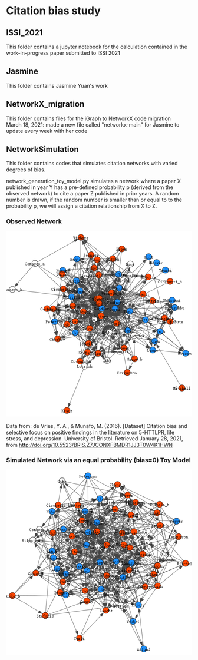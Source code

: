 # Citation bias study

## ISSI_2021  
This folder contains a jupyter notebook for the calculation contained in the work-in-progress paper submitted to ISSI 2021  

## Jasmine  
This folder contains Jasmine Yuan's work  

## NetworkX_migration  
This folder contains files for the iGraph to NetworkX code migration  
March 18, 2021: made a new file called "networkx-main" for Jasmine to update every week with her code

## NetworkSimulation
This folder contains codes that simulates citation networks with varied degrees of bias.

network_generation_toy_model.py simulates a network where a paper X published in year Y has a pre-defined probability p (derived from the observed network) to cite a paper Z published in prior years. A random number is drawn, if the random number is smaller than or equal to to the probability p, we will assign a citation relationship from X to Z.

### Observed Network
![Observed Network](https://github.com/infoqualitylab/citation_bias_study/blob/master/NetworkSimulation/observed_network.png)

Data from: de Vries, Y. A., & Munafo, M. (2016). [Dataset] Citation bias and selective focus on positive findings in the literature on 5-HTTLPR, life stress, and depression. University of Bristol. Retrieved January 28, 2021, from http://doi.org/10.5523/BRIS.Z7JCONXFBMDR1JJ3T0W4K1HWN 

### Simulated Network via an equal probability (bias=0) Toy Model
![Simulated Network](https://github.com/infoqualitylab/citation_bias_study/blob/master/NetworkSimulation/simulated_network.png)
